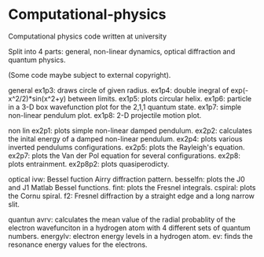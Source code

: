 # Computational-physics
Computational physics code written at university

Split into 4 parts: general, non-linear dynamics, optical diffraction and quantum physics.

(Some code maybe subject to external copyright).

general
ex1p3: draws circle of given radius.
ex1p4: double inegral of exp(-x^2/2)*sin(x^2+y) between limits.
ex1p5: plots circular helix.
ex1p6: particle in a 3-D box wavefunction plot for the 2,1,1 quantum state.
ex1p7: simple non-linear pendulum plot.
ex1p8: 2-D projectile motion plot.


non lin
ex2p1: plots simple non-linear damped pendulum.
ex2p2: calculates the inital energy of a damped non-linear pendulum.
ex2p4: plots various inverted pendulums configurations. 
ex2p5: plots the Rayleigh's equation.
ex2p7: plots the Van der Pol equation for several configurations.
ex2p8: plots entrainment.
ex2p8p2: plots quasiperodicty.


optical
ivw: Bessel fuction Airry diffraction pattern. 
besselfn: plots the J0 and J1 Matlab Bessel functions.
fint: plots the Fresnel integrals.
cspiral: plots the Cornu spiral.
f2: Fresnel diffraction by a straight edge and a long narrow slit.


quantun
avrv: calculates the mean value of the radial probablity of the electron wavefunciton in a hydrogen atom with 4 different sets of quantum numbers.
energylv: electron energy levels in a hydrogen atom.
ev: finds the resonance energy values for the electrons.
